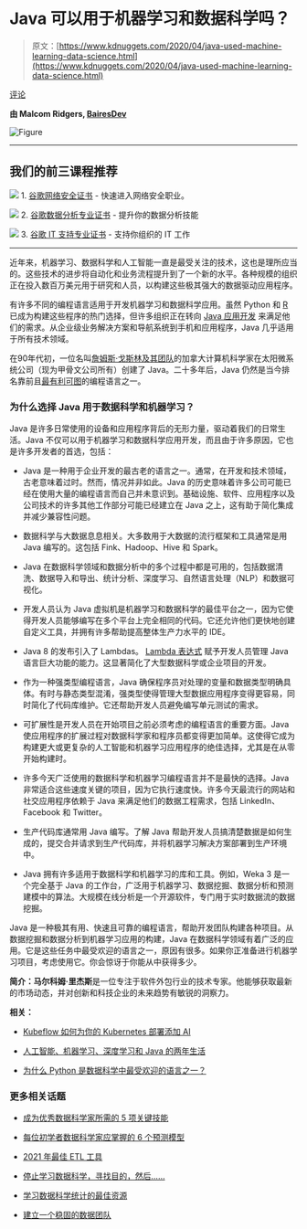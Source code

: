 # Java 可以用于机器学习和数据科学吗？

> 原文：[https://www.kdnuggets.com/2020/04/java-used-machine-learning-data-science.html](https://www.kdnuggets.com/2020/04/java-used-machine-learning-data-science.html)

[评论](#comments)

**由 Malcom Ridgers, [BairesDev](https://www.bairesdev.com/)**

![Figure](../Images/6e1133d9d492d720886fd61769eb6ff8.png)

* * *

## 我们的前三课程推荐

![](../Images/0244c01ba9267c002ef39d4907e0b8fb.png) 1\. [谷歌网络安全证书](https://www.kdnuggets.com/google-cybersecurity) - 快速进入网络安全职业。

![](../Images/e225c49c3c91745821c8c0368bf04711.png) 2\. [谷歌数据分析专业证书](https://www.kdnuggets.com/google-data-analytics) - 提升你的数据分析技能

![](../Images/0244c01ba9267c002ef39d4907e0b8fb.png) 3\. [谷歌 IT 支持专业证书](https://www.kdnuggets.com/google-itsupport) - 支持你组织的 IT 工作

* * *

近年来，机器学习、数据科学和人工智能一直是最受关注的技术，这也是理所应当的。这些技术的进步将自动化和业务流程提升到了一个新的水平。各种规模的组织正在投入数百万美元用于研究和人员，以构建这些极其强大的数据驱动应用程序。

有许多不同的编程语言适用于开发机器学习和数据科学应用。虽然 Python 和 [R](https://www.r-project.org/about.html) 已成为构建这些程序的热门选择，但许多组织正在转向 [Java 应用开发](https://www.bairesdev.com/insights/java-development-services/?utm_source=kdnuggets&utm_medium=link&utm_campaign=content&utm_content=middle) 来满足他们的需求。从企业级业务解决方案和导航系统到手机和应用程序，Java 几乎适用于所有技术领域。

在90年代初，一位名叫[詹姆斯·戈斯林及其团队](https://www.oracle.com/technetwork/java/javase/overview/javahistory-index-198355.html)的加拿大计算机科学家在太阳微系统公司（现为甲骨文公司所有）创建了 Java。二十多年后，Java 仍然是当今排名靠前且[最有利可图](https://blog.edx.org/the-4-most-lucrative-programming-skills-you-can-learn-online/)的编程语言之一。

### 为什么选择 Java 用于数据科学和机器学习？

Java 是许多日常使用的设备和应用程序背后的无形力量，驱动着我们的日常生活。Java 不仅可以用于机器学习和数据科学应用开发，而且由于许多原因，它也是许多开发者的首选，包括：

+   Java 是一种用于企业开发的最古老的语言之一。通常，在开发和技术领域，古老意味着过时。然而，情况并非如此。Java 的历史意味着许多公司可能已经在使用大量的编程语言而自己并未意识到。基础设施、软件、应用程序以及公司技术的许多其他工作部分可能已经建立在 Java 之上，这有助于简化集成并减少兼容性问题。

+   数据科学与大数据息息相关。大多数用于大数据的流行框架和工具通常是用 Java 编写的。这包括 Fink、Hadoop、Hive 和 Spark。

+   Java 在数据科学领域和数据分析中的多个过程中都是可用的，包括数据清洗、数据导入和导出、统计分析、深度学习、自然语言处理（NLP）和数据可视化。

+   开发人员认为 Java 虚拟机是机器学习和数据科学的最佳平台之一，因为它使得开发人员能够编写在多个平台上完全相同的代码。它还允许他们更快地创建自定义工具，并拥有许多帮助提高整体生产力水平的 IDE。

+   Java 8 的发布引入了 Lambdas。 [Lambda 表达式](https://docs.oracle.com/javase/tutorial/java/javaOO/lambdaexpressions.html) 赋予开发人员管理 Java 语言巨大功能的能力。这显著简化了大型数据科学或企业项目的开发。

+   作为一种强类型编程语言，Java 确保程序员对处理的变量和数据类型明确具体。有时与静态类型混淆，强类型使得管理大型数据应用程序变得更容易，同时简化了代码库维护。它还帮助开发人员避免编写单元测试的需求。

+   可扩展性是开发人员在开始项目之前必须考虑的编程语言的重要方面。Java 使应用程序的扩展过程对数据科学家和程序员都变得更加简单。这使得它成为构建更大或更复杂的人工智能和机器学习应用程序的绝佳选择，尤其是在从零开始构建时。

+   许多今天广泛使用的数据科学和机器学习编程语言并不是最快的选择。Java 非常适合这些速度关键的项目，因为它执行速度快。许多今天最流行的网站和社交应用程序依赖于 Java 来满足他们的数据工程需求，包括 LinkedIn、Facebook 和 Twitter。

+   生产代码库通常用 Java 编写。了解 Java 帮助开发人员搞清楚数据是如何生成的，提交合并请求到生产代码库，并将机器学习解决方案部署到生产环境中。

+   Java 拥有许多适用于数据科学和机器学习的库和工具。例如，Weka 3 是一个完全基于 Java 的工作台，广泛用于机器学习、数据挖掘、数据分析和预测建模中的算法。大规模在线分析是一个开源软件，专门用于实时数据流的数据挖掘。

Java 是一种极其有用、快速且可靠的编程语言，帮助开发团队构建各种项目。从数据挖掘和数据分析到机器学习应用的构建，Java 在数据科学领域有着广泛的应用。它是这些任务中最受欢迎的语言之一，原因有很多。如果你正准备进行机器学习项目，考虑使用它。你会惊讶于你能从中获得多少。

**简介：马尔科姆·里杰斯**是一位专注于软件外包行业的技术专家。他能够获取最新的市场动态，并对创新和科技企业的未来趋势有敏锐的洞察力。

**相关：**

+   [Kubeflow 如何为你的 Kubernetes 部署添加 AI](/2020/02/kubeflow-ai-kubernetes-deployments.html)

+   [人工智能、机器学习、深度学习和 Java 的两年生活](/2019/11/life-ai-machine-learning-deep-learning-java.html)

+   [为什么 Python 是数据科学中最受欢迎的语言之一？](/2020/01/python-preferred-languages-data-science.html)

### 更多相关话题

+   [成为优秀数据科学家所需的 5 项关键技能](https://www.kdnuggets.com/2021/12/5-key-skills-needed-become-great-data-scientist.html)

+   [每位初学者数据科学家应掌握的 6 个预测模型](https://www.kdnuggets.com/2021/12/6-predictive-models-every-beginner-data-scientist-master.html)

+   [2021 年最佳 ETL 工具](https://www.kdnuggets.com/2021/12/mozart-best-etl-tools-2021.html)

+   [停止学习数据科学，寻找目的，然后……](https://www.kdnuggets.com/2021/12/stop-learning-data-science-find-purpose.html)

+   [学习数据科学统计的最佳资源](https://www.kdnuggets.com/2021/12/springboard-top-resources-learn-data-science-statistics.html)

+   [建立一个稳固的数据团队](https://www.kdnuggets.com/2021/12/build-solid-data-team.html)
